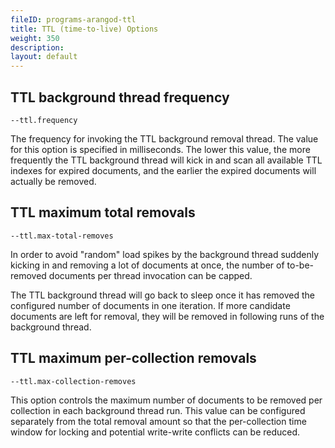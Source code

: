 ```yaml
---
fileID: programs-arangod-ttl
title: TTL (time-to-live) Options
weight: 350
description: 
layout: default
---
```

## TTL background thread frequency

`--ttl.frequency`

The frequency for invoking the TTL background removal thread. The value for this
option is specified in milliseconds.
The lower this value, the more frequently the TTL background thread will kick in
and scan all available TTL indexes for expired documents, and the earlier the
expired documents will actually be removed.

## TTL maximum total removals

`--ttl.max-total-removes`

In order to avoid "random" load spikes by the background thread suddenly kicking 
in and removing a lot of documents at once, the number of to-be-removed documents
per thread invocation can be capped.

The TTL background thread will go back to sleep once it has removed the configured
number of documents in one iteration. If more candidate documents are left for
removal, they will be removed in following runs of the background thread.

## TTL maximum per-collection removals

`--ttl.max-collection-removes`

This option controls the maximum number of documents to be removed per collection
in each background thread run. This value can be configured separately from the
total removal amount so that the per-collection time window for locking and potential
write-write conflicts can be reduced.
